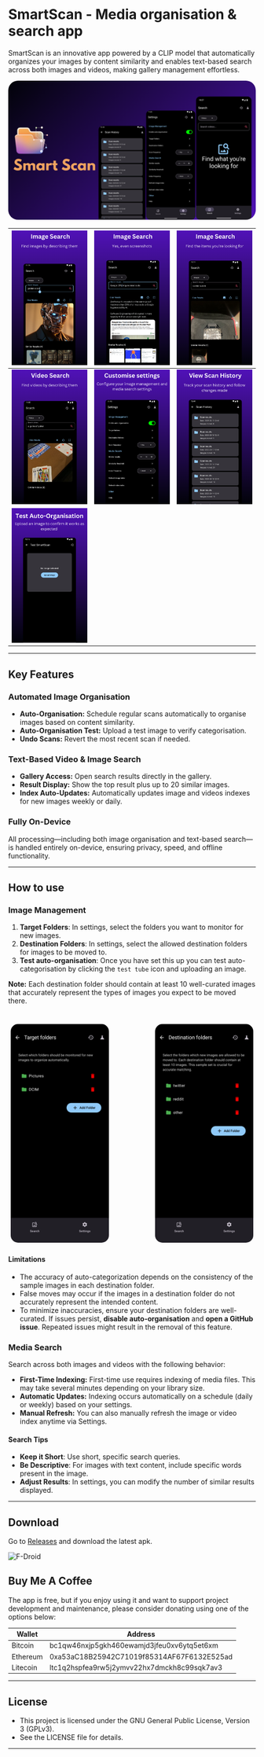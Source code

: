 # SmartScan - Media organisation & search app

SmartScan is an innovative app powered by a CLIP model that automatically organizes your images by content similarity and enables text-based search across both images and videos, making gallery management effortless.

<div align="center">
  <img src="fastlane/metadata/android/en-US/images/featureGraphic.png" alt="Banner" style="border-radius: 20px;">
</div>


| ![Screenshot 1](fastlane/metadata/android/en-US/images/phoneScreenshots/1.png) | ![Screenshot 2](fastlane/metadata/android/en-US/images/phoneScreenshots/2.png) | ![Screenshot 3](fastlane/metadata/android/en-US/images/phoneScreenshots/3.png) |
| --- | --- | --- |
| ![Screenshot 4](fastlane/metadata/android/en-US/images/phoneScreenshots/4.png) | ![Screenshot 5](fastlane/metadata/android/en-US/images/phoneScreenshots/5.png) | ![Screenshot 6](fastlane/metadata/android/en-US/images/phoneScreenshots/6.png) |
| ![Screenshot 7](fastlane/metadata/android/en-US/images/phoneScreenshots/7.png) |  |  |
---


## Key Features

### Automated Image Organisation
- **Auto-Organisation:** Schedule regular scans automatically to organise images based on content similarity.
- **Auto-Organisation Test:** Upload a test image to verify categorisation.
- **Undo Scans:** Revert the most recent scan if needed.

### Text-Based Video & Image Search
- **Gallery Access:** Open search results directly in the gallery.
- **Result Display:** Show the top result plus up to 20 similar images.
- **Index Auto-Updates:** Automatically updates image and videos indexes for new images weekly or daily.

### Fully On-Device
All processing—including both image organisation and text-based search—is handled entirely on-device, ensuring privacy, speed, and offline functionality.

---

## How to use


### Image Management

1. **Target Folders**: In settings, select the folders you want to monitor for new images.
2. **Destination Folders**: In settings, select the allowed destination folders for images to be moved to.
3. **Test auto-organisation**: Once you have set this up you can test auto-categorisation by clicking the `test tube` icon and uploading an image. 

**Note:** Each destination folder should contain at least 10 well-curated images that accurately represent the types of images you expect to be moved there.

<div style="display: flex; justify-content: space-between; padding-top: 20px;">
  <img src="fastlane/metadata/android/en-US/images/other/target.png" alt="Target folders" style="border-radius: 15px; margin: 5px; width:200px;">
  <img src="fastlane/metadata/android/en-US/images/other/destination.png" alt="Destination folders" style="border-radius: 15px; margin: 5px; width:200px;">
</div>


#### Limitations

- The accuracy of auto-categorization depends on the consistency of the sample images in each destination folder.
- False moves may occur if the images in a destination folder do not accurately represent the intended content.
- To minimize inaccuracies, ensure your destination folders are well-curated. If issues persist, **disable auto-organisation** and **open a GitHub issue**. Repeated issues might result in the removal of this feature.

### Media Search

Search across both images and videos with the following behavior:

* **First-Time Indexing:** First-time use requires indexing of media files. This may take several minutes depending on your library size.
* **Automatic Updates:** Indexing occurs automatically on a schedule (daily or weekly) based on your settings.
* **Manual Refresh:** You can also manually refresh the image or video index anytime via Settings.

#### Search Tips

- **Keep it Short**: Use short, specific search queries.
- **Be Descriptive**: For images with text content, include specific words present in the image.
- **Adjust Results**: In settings, you can modify the number of similar results displayed.

---

## Download

Go to [Releases](https://github.com/dev-diaries41/smartscan/releases/latest) and download the latest apk.

<div style="display: flex; gap: 10px;">
  <a href="https://f-droid.org/packages/com.fpf.smartscan" style="text-decoration: none;">
  <img src="https://f-droid.org/badge/get-it-on.svg" alt="F-Droid" style="max-width:100%;" width=200>
  </a>
</div>


## Buy Me A Coffee

The app is free, but if you enjoy using it and want to support project development and maintenance, please consider donating using one of the options below:

| Wallet   | Address                              |
| -------- | ------------------------------------ |
| Bitcoin  | bc1qw46nxjp5gkh460ewamjd3jfeu0xv6ytq5et6xm        |
| Ethereum | 0xa53aC18B25942C71019f85314AF67F6132E525ad       |
| Litecoin | ltc1q2hspfea9rw5j2ymvv22hx7dmckh8c99sqk7av3       |

---

## License

 * This project is licensed under the GNU General Public License, Version 3 (GPLv3).
 * See the LICENSE file for details.

---
